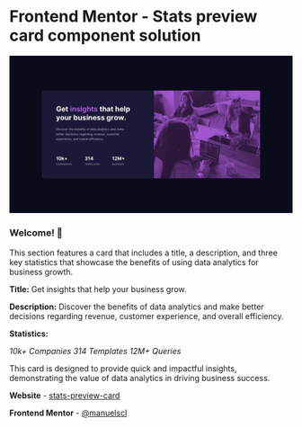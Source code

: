 # Frontend Mentor - Stats preview card component solution

![Design preview for the Stats preview card component coding challenge](./design/desktop-design.jpg)

### Welcome! 👋
This section features a card that includes a title, a description, and three key statistics that showcase the benefits of using data analytics for business growth.

**Title:** Get insights that help your business grow.

**Description:** Discover the benefits of data analytics and make better decisions regarding revenue, customer experience, and overall efficiency.

**Statistics:**

*10k+ Companies*
*314 Templates*
*12M+ Queries*

This card is designed to provide quick and impactful insights, demonstrating the value of data analytics in driving business success.

**Website** - [stats-preview-card](https://manuelscl.github.io/stats-preview-card)

**Frontend Mentor** - [@manuelscl](https://www.frontendmentor.io/profile/manuelscl)